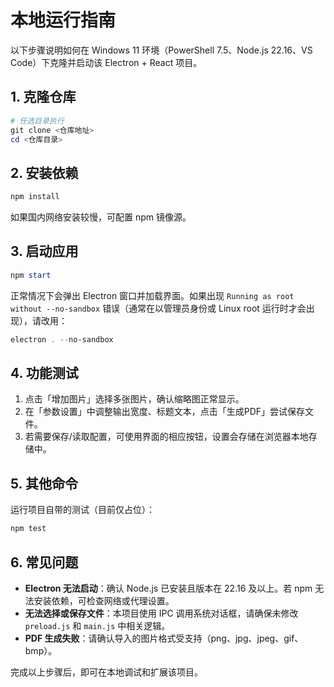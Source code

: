 # 本地运行指南

以下步骤说明如何在 Windows 11 环境（PowerShell 7.5、Node.js 22.16、VS Code）下克隆并启动该 Electron + React 项目。

## 1. 克隆仓库

```powershell
# 任选目录执行
git clone <仓库地址>
cd <仓库目录>
```

## 2. 安装依赖

```powershell
npm install
```

如果国内网络安装较慢，可配置 npm 镜像源。

## 3. 启动应用

```powershell
npm start
```

正常情况下会弹出 Electron 窗口并加载界面。如果出现 `Running as root without --no-sandbox` 错误（通常在以管理员身份或 Linux root 运行时才会出现），请改用：

```powershell
electron . --no-sandbox
```

## 4. 功能测试

1. 点击「增加图片」选择多张图片，确认缩略图正常显示。
2. 在「参数设置」中调整输出宽度、标题文本，点击「生成PDF」尝试保存文件。
3. 若需要保存/读取配置，可使用界面的相应按钮，设置会存储在浏览器本地存储中。

## 5. 其他命令

运行项目自带的测试（目前仅占位）：

```powershell
npm test
```

## 6. 常见问题

- **Electron 无法启动**：确认 Node.js 已安装且版本在 22.16 及以上。若 npm 无法安装依赖，可检查网络或代理设置。
- **无法选择或保存文件**：本项目使用 IPC 调用系统对话框，请确保未修改 `preload.js` 和 `main.js` 中相关逻辑。
- **PDF 生成失败**：请确认导入的图片格式受支持（png、jpg、jpeg、gif、bmp）。

完成以上步骤后，即可在本地调试和扩展该项目。
